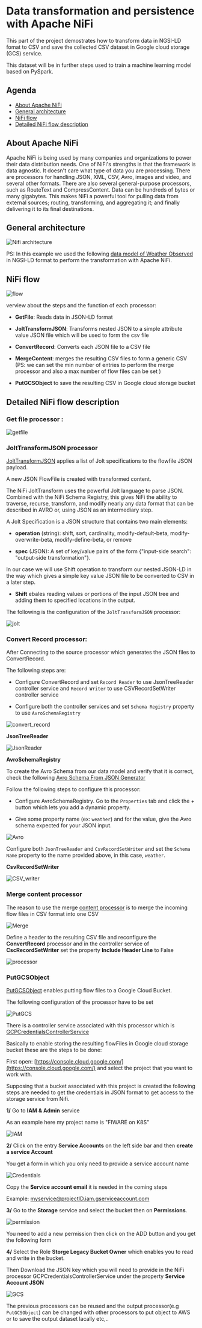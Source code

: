 # Data transformation and persistence with Apache NiFi 

This part of the project demostrates how to transform data in NGSI-LD fomat to CSV and save the collected CSV dataset in Google cloud storage (GCS) service. 

This dataset will be in further steps used to train a machine learning model based on PySpark. 

## Agenda
- [About Apache NiFi](#about-nifi)
- [General architecture](#general-architecure)
- [NiFi flow](#nifi-flow)
- [Detailed NiFi flow description](#detailed-nifi-flow-description)

## About Apache NiFi

Apache NiFi is being used by many companies and organizations to power their data distribution needs. One of NiFi's strengths is that the framework is data agnostic. It doesn't care what type of data you are processing. There are processors for handling JSON, XML, CSV, Avro, images and video, and several other formats. There are also several general-purpose processors, such as RouteText and CompressContent. Data can be hundreds of bytes or many gigabytes. This makes NiFi a powerful tool for pulling data from external sources; routing, transforming, and aggregating it; and finally delivering it to its final destinations.

## General architecture 

![Nifi architecture](https://github.com/RihabFekii/PySpark-AI-service_Data-processing-NiFi/blob/master/Nifi/Images/NiFi_architecture.png)

PS: In this example we used the following [data model of Weather
Observed](https://github.com/FIWARE/data-models/blob/master/specs/Weather/WeatherObserved/example-normalized-ld.jsonld)
in NGSI-LD format to perform the transformation with Apache NiFi.


## NiFi flow

![flow](https://github.com/RihabFekii/PySpark-AI-service_Data-processing-NiFi/blob/master/Nifi/Images/image13.png)

verview about the steps and the function of each processor:

-   **GetFile**: Reads data in JSON-LD format

-   **JoltTransformJSON**: Transforms nested JSON to a simple attribute value JSON file which will be used to form the csv file

-   **ConvertRecord**: Converts each JSON file to a CSV file

-   **MergeContent**: merges the resulting CSV files to form a generic CSV
(PS: we can set the min number of entries to perform the merge processor and also a max number of flow files can be set )

-   **PutGCSObject** to save the resulting CSV in Google cloud storage bucket


## Detailed NiFi flow description


### Get file processor : 


![getfile](https://github.com/RihabFekii/PySpark-AI-service_Data-processing-NiFi/blob/master/Nifi/Images/image3.png)


### JoltTransformJSON processor


[JoltTransformJSON](https://nifi.apache.org/docs/nifi-docs/components/org.apache.nifi/nifi-standard-nar/1.5.0/org.apache.nifi.processors.standard.JoltTransformJSON/)
applies a list of Jolt specifications to the flowfile JSON payload.

A new JSON FlowFile is created with transformed content.

The NiFi JoltTransform uses the powerful Jolt language to parse JSON.
Combined with the NiFi Schema Registry, this gives NiFi the ability to
traverse, recurse, transform, and modify nearly any data format that can
be described in AVRO or, using JSON as an intermediary step.

A Jolt Specification is a JSON structure that contains two main
elements:

-  **operation** (string): shift, sort, cardinality, modify-default-beta, modify-overwrite-beta, modify-define-beta, or
remove

-  **spec** (JSON): A set of key/value pairs of the form {"input-side search": "output-side transformation"}.

In our case we will use Shift operation to transform our nested JSON-LD
in the way which gives a simple key value JSON file to be converted to
CSV in a later step.

-  **Shift** ebales reading values or portions of the input JSON tree and
adding them to specified locations in the output.

The following is the configuration of the `JoltTransformJSON` processor:

![jolt](https://github.com/RihabFekii/PySpark-AI-service_Data-processing-NiFi/blob/master/Nifi/Images/image5.png)

### Convert Record processor: 

After Connecting to the source processor which generates the JSON files
to ConvertRecord.

The following steps are:

-   Configure ConvertRecord and set `Record Reader` to use JsonTreeReader controller service and `Record Writer` to use CSVRecordSetWriter controller service

-   Configure both the controller services and set `Schema Registry` property to use `AvroSchemaRegistry`

![convert_record](https://github.com/RihabFekii/PySpark-AI-service_Data-processing-NiFi/blob/master/Nifi/Images/image2.png)

**JsonTreeReader**

![JsonReader](https://github.com/RihabFekii/PySpark-AI-service_Data-processing-NiFi/blob/master/Nifi/Images/image4.png)

**AvroSchemaRegistry**

To create the Avro Schema from our data model and verify that it is
correct, check the following [Avro Schema From JSON Generator](https://toolslick.com/generation/metadata/avro-schema-from-json)

Follow the following steps to configure this processor:

-   Configure AvroSchemaRegistry. Go to the `Properties` tab and click the + button which lets you add a dynamic property.

-   Give some property name (ex: `weather`) and for the value, give the Avro schema expected for your JSON input.

![Avro](https://github.com/RihabFekii/PySpark-AI-service_Data-processing-NiFi/blob/master/Nifi/Images/image10.png)


Configure both `JsonTreeReader` and `CsvRecordSetWriter` and set the
`Schema Name` property to the name provided above, in this case,
`weather`.

**CsvRecordSetWriter**

![CSV_writer](https://github.com/RihabFekii/PySpark-AI-service_Data-processing-NiFi/blob/master/Nifi/Images/image6.png)

### Merge content processor

The reason to use the merge [content processor](https://nifi.apache.org/docs/nifi-docs/components/org.apache.nifi/nifi-standard-nar/1.6.0/org.apache.nifi.processors.standard.MergeContent/index.html)
is to merge the incoming flow files in CSV format into one CSV

![Merge](https://github.com/RihabFekii/PySpark-AI-service_Data-processing-NiFi/blob/master/Nifi/Images/image8.png)

Define a header to the resulting CSV file and reconfigure the
**ConvertRecord** processor and in the controller service of
**CscRecordSetWriter** set the property **Include Header Line** to False

![processor](https://github.com/RihabFekii/PySpark-AI-service_Data-processing-NiFi/blob/master/Nifi/Images/image7.png)


### PutGCSObject

[PutGCSObject](https://nifi.apache.org/docs/nifi-docs/components/org.apache.nifi/nifi-gcp-nar/1.10.0/org.apache.nifi.processors.gcp.storage.PutGCSObject/index.html)
enables putting flow files to a Google Cloud Bucket.

The following configuration of the processor have to be set

![PutGCS](https://github.com/RihabFekii/PySpark-AI-service_Data-processing-NiFi/blob/master/Nifi/Images/image9.png)



There is a controller service associated with this processor which is
[GCPCredentialsControllerService](https://nifi.apache.org/docs/nifi-docs/components/nifi-docs/components/org.apache.nifi/nifi-gcp-nar/1.9.0/org.apache.nifi.processors.gcp.credentials.service.GCPCredentialsControllerService/index.html)

Basically to enable storing the resulting flowFiles in Google cloud
storage bucket these are the steps to be done:

First open:
[https://console.cloud.google.com/](https://console.cloud.google.com/)
and select the project that you want to work with.

Supposing that a bucket associated with this project is created the
following steps are needed to get the credentials in JSON format to get
access to the storage service from Nifi.

**1/** Go to **IAM & Admin** service

As an example here my project name is "FIWARE on K8S"

![IAM](https://github.com/RihabFekii/PySpark-AI-service_Data-processing-NiFi/blob/master/Nifi/Images/image11.png)


**2/** Click on the entry **Service Accounts** on the left side bar and
then **create a service Account**

You get a form in which you only need to provide a service account name

![Credentials](https://github.com/RihabFekii/PySpark-AI-service_Data-processing-NiFi/blob/master/Nifi/Images/image12.png)


Copy the **Service account email** it is needed in the coming steps

Example: myservice@projectID.iam.gserviceaccount.com

**3/** Go to the **Storage** service and select the bucket then on
**Permissions**.


![permission](https://github.com/RihabFekii/PySpark-AI-service_Data-processing-NiFi/blob/master/Nifi/Images/image1.png)

You need to add a new permission then click on the ADD button and you get the following form

**4/** Select the Role **Storge Legacy Bucket Owner** which enables you to
read and write in the bucket.

Then Download the JSON key which you will need to provide in the NiFi
processor GCPCredentialsControllerService under the property **Service Account JSON**

![GCS](https://github.com/RihabFekii/PySpark-AI-service_Data-processing-NiFi/blob/master/Nifi/Images/image14.png)


The previous processors can be reused and the output processor(e.g `PutGCSObject`) can be changed with other processors to put object to AWS or to save the output dataset lacally etc,..
